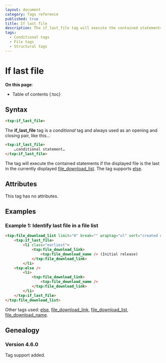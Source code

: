 ```yaml
---
layout: document
category: Tags reference
published: true
title: If last file
description: The if_last_file tag will execute the contained statements if the displayed file is the last in the currently displayed file download list.
tags:
  - Conditional tags
  - File tags
  - Structural tags
---
```


# If last file

**On this page**:

* Table of contents
{:toc}

## Syntax

~~~ html
<txp:if_last_file>
~~~

The **if_last_file** tag is a *conditional* tag and always used as an opening and closing pair, like this…

~~~ html
<txp:if_last_file>
    …conditional statement…
</txp:if_last_file>
~~~

The tag will execute the contained statements if the displayed file is the last in the currently displayed [file_download_list](/tags/file_download_list). The tag supports [else](/tags/else).

## Attributes

This tag has no attributes.

## Examples

### Example 1: Identify last file in a file list

~~~ html
<txp:file_download_list limit="0" break="" wraptag="ul" sort="created desc">
    <txp:if_last_file>
        <li class="earliest">
            <txp:file_download_link>
                <txp:file_download_name /> (Initial release)
            </txp:file_download_link>
        </li>
    <txp:else />
        <li>
            <txp:file_download_link>
                <txp:file_download_name />
            </txp:file_download_link>
        </li>
    </txp:if_last_file>
</txp:file_download_list>
~~~

Other tags used: [else](/tags/else), [file_download_link](/tags/file_download_link), [file_download_list](/tags/file_download_list), [file_download_name](/tags/file_download_name).

## Genealogy

### Version 4.6.0

Tag support added.
